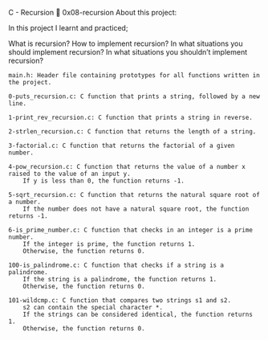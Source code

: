 C - Recursion 📃 0x08-recursion About this project:

In this project I learnt and practiced;


What is recursion?
How to implement recursion?
In what situations you should implement recursion?
In what situations you shouldn’t implement recursion?

    main.h: Header file containing prototypes for all functions written in the project.

    0-puts_recursion.c: C function that prints a string, followed by a new line.

    1-print_rev_recursion.c: C function that prints a string in reverse.

    2-strlen_recursion.c: C function that returns the length of a string.

    3-factorial.c: C function that returns the factorial of a given number.

    4-pow_recursion.c: C function that returns the value of a number x raised to the value of an input y.
        If y is less than 0, the function returns -1.

    5-sqrt_recursion.c: C function that returns the natural square root of a number.
        If the number does not have a natural square root, the function returns -1.

    6-is_prime_number.c: C function that checks in an integer is a prime number.
        If the integer is prime, the function returns 1.
        Otherwise, the function returns 0.

    100-is_palindrome.c: C function that checks if a string is a palindrome.
        If the string is a palindrome, the function returns 1.
        Otherwise, the function returns 0.

    101-wildcmp.c: C function that compares two strings s1 and s2.
        s2 can contain the special character *.
        If the strings can be considered identical, the function returns 1.
        Otherwise, the function returns 0.
